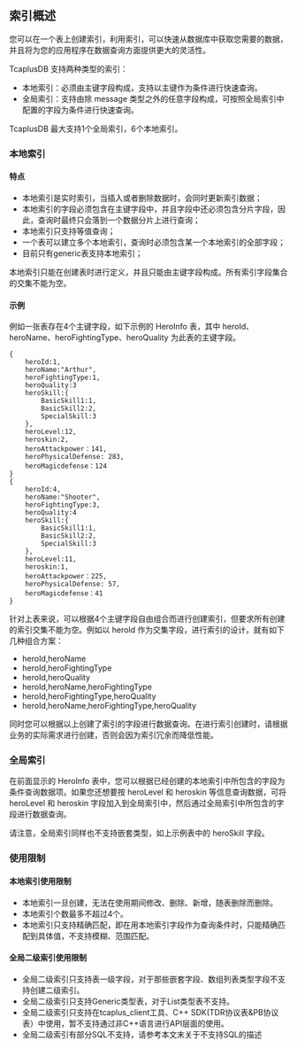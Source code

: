 ## 索引概述
您可以在一个表上创建索引，利用索引，可以快速从数据库中获取您需要的数据，并且将为您的应用程序在数据查询方面提供更大的灵活性。

TcaplusDB 支持两种类型的索引：
- 本地索引：必须由主键字段构成，支持以主键作为条件进行快速查询。
- 全局索引：支持由除 message 类型之外的任意字段构成，可按照全局索引中配置的字段为条件进行快速查询。

TcaplusDB 最大支持1个全局索引，6个本地索引。

### 本地索引

#### 特点

- 本地索引是实时索引，当插入或者删除数据时，会同时更新索引数据；
- 本地索引的字段必须包含在主键字段中，并且字段中还必须包含分片字段，因此，查询时最终只会落到一个数据分片上进行查询；
- 本地索引只支持等值查询；
- 一个表可以建立多个本地索引，查询时必须包含某一个本地索引的全部字段；
- 目前只有generic表支持本地索引；

本地索引只能在创建表时进行定义，并且只能由主键字段构成。所有索引字段集合的交集不能为空。

#### 示例

例如一张表存在4个主键字段，如下示例的 HeroInfo 表，其中 heroId、heroName、heroFightingType、heroQuality 为此表的主键字段。

```
{
	heroId:1,
	heroName:"Arthur",
	heroFightingType:1,
	heroQuality:3
	heroSkill:{
		BasicSkill1:1,
		BasicSkill2:2,
		SpecialSkill:3
	},
	heroLevel:12,
	heroskin:2,
	heroAttackpower：141,
	heroPhysicalDefense: 283,
	heroMagicdefense：124
}
{
	heroId:4,
	heroName:"Shooter",
	heroFightingType:3,
	heroQuality:4
	heroSkill:{
		BasicSkill1:1,
		BasicSkill2:2,
		SpecialSkill:3
	},
	heroLevel:11,
	heroskin:1,
	heroAttackpower：225,
	heroPhysicalDefense: 57,
	heroMagicdefense：41
}
```
针对上表来说，可以根据4个主键字段自由组合而进行创建索引，但要求所有创建的索引交集不能为空。例如以 heroId 作为交集字段，进行索引的设计，就有如下几种组合方案：
- heroId,heroName
- heroId,heroFightingType
- heroId,heroQuality
- heroId,heroName,heroFightingType
- heroId,heroFightingType,heroQuality
- heroId,heroName,heroFightingType,heroQuality

同时您可以根据以上创建了索引的字段进行数据查询。在进行索引创建时，请根据业务的实际需求进行创建，否则会因为索引冗余而降低性能。

### 全局索引
在前面显示的 HeroInfo 表中，您可以根据已经创建的本地索引中所包含的字段为条件查询数据项。如果您还想要按 heroLevel 和 heroskin 等信息查询数据，可将 heroLevel 和 heroskin 字段加入到全局索引中，然后通过全局索引中所包含的字段进行数据查询。

请注意，全局索引同样也不支持嵌套类型，如上示例表中的 heroSkill 字段。



### 使用限制

#### 本地索引使用限制

- 本地索引一旦创建，无法在使用期间修改、删除、新增，随表删除而删除。
- 本地索引个数最多不超过4个。
- 本地索引只支持精确匹配，即在用本地索引字段作为查询条件时，只能精确匹配到具体值，不支持模糊、范围匹配。

#### 全局二级索引使用限制

- 全局二级索引只支持表一级字段，对于那些嵌套字段、数组列表类型字段不支持创建二级索引。
- 全局二级索引只支持Generic类型表，对于List类型表不支持。
- 全局二级索引只支持在tcaplus_client工具、C++ SDK(TDR协议表&PB协议表）中使用，暂不支持通过非C++语言进行API层面的使用。
- 全局二级索引有部分SQL不支持，请参考本文末关于不支持SQL的描述

# 

# 
